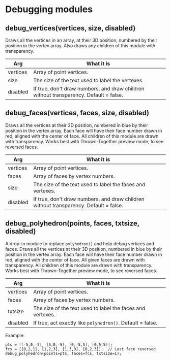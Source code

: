 # Debugging modules

## debug\_vertices(vertices, size, disabled)
Draws all the vertices in an array, at their 3D position, numbered by their
position in the vertex array.  Also draws any children of this module with
transparency.

Arg         | What it is
----------- | --------------------------------
vertices    | Array of point vertices.
size        | The size of the text used to label the vertexes.
disabled    | If true, don't draw numbers, and draw children without transparency.  Default = false.


## debug\_faces(vertices, faces, size, disabled)
Draws all the vertices at their 3D position, numbered in blue by their
position in the vertex array.  Each face will have their face number drawn
in red, aligned with the center of face.  All children of this module are
drawn with transparency.  Works best with Thrown-Together preview mode, to
see reversed faces.

Arg         | What it is
----------- | --------------------------------
vertices    | Array of point vertices.
faces       | Array of faces by vertex numbers.
size        | The size of the text used to label the faces and vertexes.
disabled    | If true, don't draw numbers, and draw children without transparency.  Default = false.


## debug\_polyhedron(points, faces, txtsize, disabled)
A drop-in module to replace `polyhedron()` and help debug vertices and faces.
Draws all the vertices at their 3D position, numbered in blue by their
position in the vertex array.  Each face will have their face number drawn
in red, aligned with the center of face.  All given faces are drawn with
transparency. All children of this module are drawn with transparency.
Works best with Thrown-Together preview mode, to see reversed faces.

Arg         | What it is
----------- | --------------------------------
vertices    | Array of point vertices.
faces       | Array of faces by vertex numbers.
txtsize     | The size of the text used to label the faces and vertexes.
disabled    | If true, act exactly like `polyhedron()`.  Default = false.

Example:

    pts = [[-5,0,-5], [5,0,-5], [0,-5,5], [0,5,5]];
    fcs = [[0,2,1], [1,2,3], [1,3,0], [0,2,3]];  // Last face reversed
    debug_polyhedron(points=pts, faces=fcs, txtsize=1);

